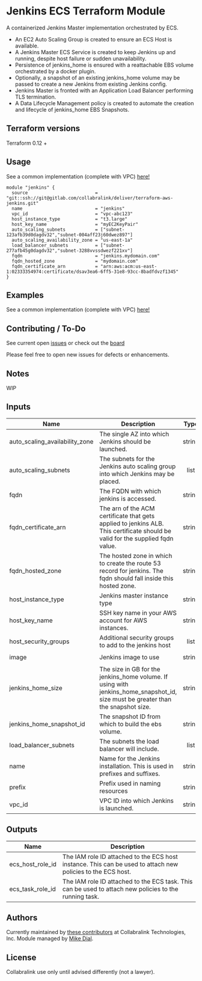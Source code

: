# Jenkins ECS Terraform Module

A containerized Jenkins Master implementation orchestrated by ECS.
- An EC2 Auto Scaling Group is created to ensure an ECS Host is available.
- A Jenkins Master ECS Service is created to keep Jenkins up and running, despite host failure or sudden unavailability.
- Persistence of jenkins_home is ensured with a reattachable EBS volume orchestrated by a docker plugin.
- Optionally, a snapshot of an existing jenkins_home volume may be passed to create a new Jenkins from existing Jenkins config.
- Jenkins Master is fronted with an Application Load Balancer performing TLS termination.
- A Data Lifecycle Management policy is created to automate the creation and lifecycle of jenkins_home EBS Snapshots.

## Terraform versions

Terraform 0.12 +


## Usage
See a common implementation (complete with VPC) [here!](examples/common)

```hcl
module "jenkins" {
  source                         = "git::ssh://git@gitlab.com/collabralink/deliver/terraform-aws-jenkins.git"
  name                           = "jenkins"
  vpc_id                         = "vpc-abc123"
  host_instance_type             = "t3.large"
  host_key_name                  = "myEC2KeyPair"
  auto_scaling_subnets           = ["subnet-123afb39d0dagdv32","subnet-004aff23j60dwez897"]
  auto_scaling_availability_zone = "us-east-1a"
  load_balancer_subnets          = ["subnet-277afb45g0dagdv32","subnet-3288vvssdwezf221xv"]
  fqdn                           = "jenkins.mydomain.com"
  fqdn_hosted_zone               = "mydomain.com"
  fqdn_certificate_arn           = "arn:aws:acm:us-east-1:02333354974:certificate/dsav3ea6-6ff5-31e8-93cc-8badfdvzf1345"
}
```


## Examples
See a common implementation (complete with VPC)  [here!](examples/common)


## Contributing / To-Do

See current open [issues](https://gitlab.com/collabralink/delivery/terraform-aws-jenkins/issues) or check out the [board](https://gitlab.com/collabralink/delivery/terraform-aws-jenkins/-/boards)

Please feel free to open new issues for defects or enhancements.


## Notes

WIP


<!-- BEGINNING OF PRE-COMMIT-TERRAFORM DOCS HOOK -->
## Inputs

| Name | Description | Type | Default | Required |
|------|-------------|:----:|:-----:|:-----:|
| auto\_scaling\_availability\_zone | The single AZ into which Jenkins should be launched. | string | n/a | yes |
| auto\_scaling\_subnets | The subnets for the Jenkins auto scaling group into which Jenkins may be placed. | list | n/a | yes |
| fqdn | The FQDN with which jenkins is accessed. | string | n/a | yes |
| fqdn\_certificate\_arn | The arn of the ACM certificate that gets applied to jenkins ALB.  This certificate should be valid for the supplied fqdn value. | string | n/a | yes |
| fqdn\_hosted\_zone | The hosted zone in which to create the route 53 record for jenkins.  The fqdn should fall inside this hosted zone. | string | n/a | yes |
| host\_instance\_type | Jenkins master instance type | string | `"m5.xlarge"` | no |
| host\_key\_name | SSH key name in your AWS account for AWS instances. | string | n/a | yes |
| host\_security\_groups | Additional security groups to add to the jenkins host | list | `[]` | no |
| image | Jenkins image to use | string | `"jenkins/jenkins:lts-centos"` | no |
| jenkins\_home\_size | The size in GB for the jenkins_home volume.  If using with jenkins_home_snapshot_id, size must be greater than the snapshot size. | string | `"50"` | no |
| jenkins\_home\_snapshot\_id | The snapshot ID from which to build the ebs volume. | string | `""` | no |
| load\_balancer\_subnets | The subnets the load balancer will include. | list | n/a | yes |
| name | Name for the Jenkins installation.  This is used in prefixes and suffixes. | string | n/a | yes |
| prefix | Prefix used in naming resources | string | `"jenkins"` | no |
| vpc\_id | VPC ID into which Jenkins is launched. | string | n/a | yes |

## Outputs

| Name | Description |
|------|-------------|
| ecs\_host\_role\_id | The IAM role ID attached to the ECS host instance.  This can be used to attach new policies to the ECS host. |
| ecs\_task\_role\_id | The IAM role ID attached to the ECS task.  This can be used to attach new policies to the running task. |

<!-- END OF PRE-COMMIT-TERRAFORM DOCS HOOK -->


## Authors

Currently maintained by [these contributors](https://gitlab.com/collabralink/delivery/terraform-aws-jenkins/-/graphs/master) at Collabralink Technologies, Inc.
Module managed by [Mike Dial](https://gitlab.com/mdialcollabralinkcom).

## License

Collabralink use only until advised differently (not a lawyer).

